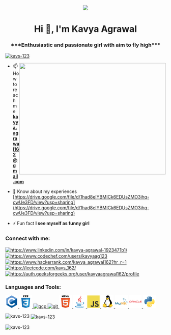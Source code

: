 
<p align="center">
<img  height="230" src="https://media.giphy.com/media/QtGLQaqor8BWPa1IPT/giphy.gif"></p>
<h1 align="center">Hi 👋, I'm Kavya Agrawal</h1>

<h3 align="center">***Enthusiastic and passionate girl with aim to fly high***</h3>
<p align="left"> <a href="https://github.com/ryo-ma/github-profile-trophy"><img src="https://github-profile-trophy.vercel.app/?username=kavs-123" alt="kavs-123" /></a> </p>

<img align="right" width="460" height="350" src="https://res.cloudinary.com/practicaldev/image/fetch/s--2bZIjPGC--/c_limit%2Cf_auto%2Cfl_progressive%2Cq_66%2Cw_880/https://dev-to-uploads.s3.amazonaws.com/i/d4tvukbt5mra37cvwklk.gif">

- 📫 How to reach me **kavya.agrawal162@gmail.com**

- 📄 Know about my experiences [https://drive.google.com/file/d/1had8eIYBMICk6EDUsZMO3ihq-cwUe3FD/view?usp=sharing](https://drive.google.com/file/d/1had8eIYBMICk6EDUsZMO3ihq-cwUe3FD/view?usp=sharing)

- ⚡ Fun fact **I see myself as funny girl**

<h3 align="left">Connect with me:</h3>
<p align="left">
<a href="https://linkedin.com/in/https://www.linkedin.com/in/kavya-agrawal-1923471b1/" target="blank"><img align="center" src="https://raw.githubusercontent.com/rahuldkjain/github-profile-readme-generator/master/src/images/icons/Social/linked-in-alt.svg" alt="https://www.linkedin.com/in/kavya-agrawal-1923471b1/" height="30" width="40" /></a>
<a href="https://www.codechef.com/users/https://www.codechef.com/users/kavyaag123" target="blank"><img align="center" src="https://cdn.jsdelivr.net/npm/simple-icons@3.1.0/icons/codechef.svg" alt="https://www.codechef.com/users/kavyaag123" height="30" width="40" /></a>
<a href="https://www.hackerrank.com/https://www.hackerrank.com/kavya_agrawal162?hr_r=1" target="blank"><img align="center" src="https://raw.githubusercontent.com/rahuldkjain/github-profile-readme-generator/master/src/images/icons/Social/hackerrank.svg" alt="https://www.hackerrank.com/kavya_agrawal162?hr_r=1" height="30" width="40" /></a>
<a href="https://www.leetcode.com/https://leetcode.com/kavs_162/" target="blank"><img align="center" src="https://raw.githubusercontent.com/rahuldkjain/github-profile-readme-generator/master/src/images/icons/Social/leet-code.svg" alt="https://leetcode.com/kavs_162/" height="30" width="40" /></a>
<a href="https://auth.geeksforgeeks.org/user/https://auth.geeksforgeeks.org/user/kavyaagrawal162/profile" target="blank"><img align="center" src="https://raw.githubusercontent.com/rahuldkjain/github-profile-readme-generator/master/src/images/icons/Social/geeks-for-geeks.svg" alt="https://auth.geeksforgeeks.org/user/kavyaagrawal162/profile" height="30" width="40" /></a>
</p>

<h3 align="left">Languages and Tools:</h3>
<p align="left"> <a href="https://www.cprogramming.com/" target="_blank"> <img src="https://raw.githubusercontent.com/devicons/devicon/master/icons/c/c-original.svg" alt="c" width="40" height="40"/> </a> <a href="https://www.w3schools.com/css/" target="_blank"> <img src="https://raw.githubusercontent.com/devicons/devicon/master/icons/css3/css3-original-wordmark.svg" alt="css3" width="40" height="40"/> </a> <a href="https://cloud.google.com" target="_blank"> <img src="https://www.vectorlogo.zone/logos/google_cloud/google_cloud-icon.svg" alt="gcp" width="40" height="40"/> </a> <a href="https://git-scm.com/" target="_blank"> <img src="https://www.vectorlogo.zone/logos/git-scm/git-scm-icon.svg" alt="git" width="40" height="40"/> </a> <a href="https://www.w3.org/html/" target="_blank"> <img src="https://raw.githubusercontent.com/devicons/devicon/master/icons/html5/html5-original-wordmark.svg" alt="html5" width="40" height="40"/> </a> <a href="https://www.java.com" target="_blank"> <img src="https://raw.githubusercontent.com/devicons/devicon/master/icons/java/java-original.svg" alt="java" width="40" height="40"/> </a> <a href="https://developer.mozilla.org/en-US/docs/Web/JavaScript" target="_blank"> <img src="https://raw.githubusercontent.com/devicons/devicon/master/icons/javascript/javascript-original.svg" alt="javascript" width="40" height="40"/> </a> <a href="https://www.linux.org/" target="_blank"> <img src="https://raw.githubusercontent.com/devicons/devicon/master/icons/linux/linux-original.svg" alt="linux" width="40" height="40"/> </a> <a href="https://www.mysql.com/" target="_blank"> <img src="https://raw.githubusercontent.com/devicons/devicon/master/icons/mysql/mysql-original-wordmark.svg" alt="mysql" width="40" height="40"/> </a> <a href="https://www.oracle.com/" target="_blank"> <img src="https://raw.githubusercontent.com/devicons/devicon/master/icons/oracle/oracle-original.svg" alt="oracle" width="40" height="40"/> </a> <a href="https://www.python.org" target="_blank"> <img src="https://raw.githubusercontent.com/devicons/devicon/master/icons/python/python-original.svg" alt="python" width="40" height="40"/> </a> </p>

<p><img align="left" src="https://github-readme-stats.vercel.app/api/top-langs?username=kavs-123&show_icons=true&locale=en&layout=compact" alt="kavs-123" /></p>

<p>&nbsp;<img align="center" src="https://github-readme-stats.vercel.app/api?username=kavs-123&show_icons=true&locale=en" alt="kavs-123" /></p>

<p><img align="center" src="https://github-readme-streak-stats.herokuapp.com/?user=kavs-123&" alt="kavs-123" /></p>


